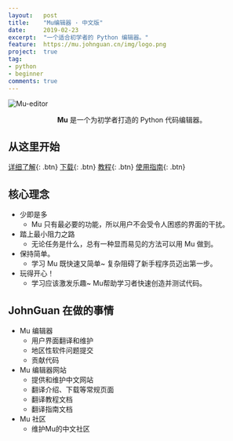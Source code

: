 ```yaml
---
layout:   post
title:    "Mu编辑器 · 中文版"
date:     2019-02-23
excerpt:  "一个适合初学者的 Python 编辑器。"
feature:  https://mu.johnguan.cn/img/logo.png
project:  true
tag:
- python
- beginner
comments: true
---
```


![Mu-editor](https://mu.johnguan.cn/img/en/mu.gif)    
    
<center><b>Mu</b> 是一个为初学者打造的 Python 代码编辑器。</center>
      
## 从这里开始 

[详细了解](https://mu.johnguan.cn){: .btn} 
[下载](https://mu.johnguan.cn/zh/download){: .btn} 
[教程](https://mu.johnguan.cn/zh/tutorials){: .btn} 
[使用指南](https://mu.johnguan.cn/zh/howto){: .btn}

## 核心理念

- 少即是多
    - Mu 只有最必要的功能，所以用户不会受令人困惑的界面的干扰。
- 踏上最小阻力之路
    - 无论任务是什么，总有一种显而易见的方法可以用 Mu 做到。
- 保持简单。
    - 学习 Mu 既快速又简单~ 复杂阻碍了新手程序员迈出第一步。
- 玩得开心！
    - 学习应该激发乐趣~ Mu帮助学习者快速创造并测试代码。


## JohnGuan 在做的事情

- Mu 编辑器
    - 用户界面翻译和维护
    - 地区性软件问题提交
    - 贡献代码
- Mu 编辑器网站
    - 提供和维护中文网站
    - 翻译介绍、下载等常规页面
    - 翻译教程文档
    - 翻译指南文档
- Mu 社区
    - 维护Mu的中文社区